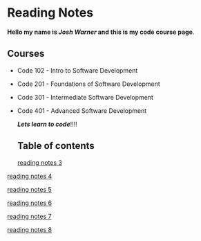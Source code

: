 # Reading Notes

**Hello my name is _Josh Warner_ and this is my code course page**.

## Courses

- Code 102 - Intro to Software Development
- Code 201 - Foundations of Software Development
- Code 301 - Intermediate Software Development
- Code 401 - Advanced Software Development

  ***Lets learn to code***!!!!

  ## Table of contents

  [reading notes 3](https://github.com/joshwarner1/reading-notes/blob/main/201/read-class3.md)

[reading notes 4](https://github.com/joshwarner1/reading-notes/blob/main/201/read-class4.md)

[reading notes 5](https://github.com/joshwarner1/reading-notes/blob/main/201/read-class5.md)

[reading notes 6](https://github.com/joshwarner1/reading-notes/blob/main/201/read-class6.md)

[reading notes 7](https://github.com/joshwarner1/reading-notes/blob/main/201/read-class7.md)

[reading notes 8](https://github.com/joshwarner1/reading-notes/blob/main/201/read-class8.md)